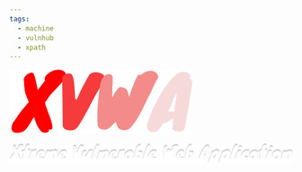 ```yaml
---
tags:
  - machine
  - vulnhub
  - xpath
---
```


![](../../Images/XVWA.png)

![](../../Images/Xtreme%20Vulnerable%20Web%20Application.png)

